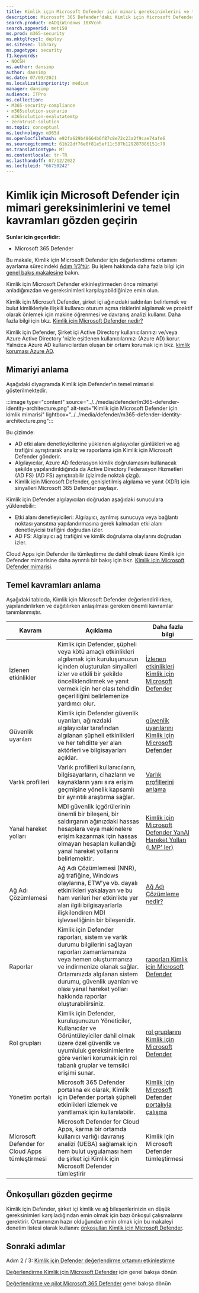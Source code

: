 ```yaml
---
title: Kimlik için Microsoft Defender için mimari gereksinimlerini ve teknik çerçeveyi gözden geçirin
description: Microsoft 365 Defender'daki Kimlik için Microsoft Defender için teknik diyagram, deneme laboratuvarınızı veya pilot ortamınızı oluşturmadan önce Microsoft 365'teki kimliği anlamanıza yardımcı olur.
search.product: eADQiWindows 10XVcnh
search.appverid: met150
ms.prod: m365-security
ms.mktglfcycl: deploy
ms.sitesec: library
ms.pagetype: security
f1.keywords:
- NOCSH
ms.author: dansimp
author: dansimp
ms.date: 07/09/2021
ms.localizationpriority: medium
manager: dansimp
audience: ITPro
ms.collection:
- M365-security-compliance
- m365solution-scenario
- m365solution-evalutatemtp
- zerotrust-solution
ms.topic: conceptual
ms.technology: m365d
ms.openlocfilehash: e92fa629b49664b6f87c8e72c23a2f9cae74afe6
ms.sourcegitcommit: 61b22df76e0f81e5ef11c587b129287886151c79
ms.translationtype: MT
ms.contentlocale: tr-TR
ms.lasthandoff: 07/12/2022
ms.locfileid: "66750242"
---
```

# <a name="review-architecture-requirements-and-key-concepts-for-microsoft-defender-for-identity"></a>Kimlik için Microsoft Defender için mimari gereksinimlerini ve temel kavramları gözden geçirin


**Şunlar için geçerlidir:**
- Microsoft 365 Defender

Bu makale, Kimlik için Microsoft Defender için değerlendirme ortamını ayarlama sürecindeki [Adım 1/3'tür](eval-defender-identity-overview.md). Bu işlem hakkında daha fazla bilgi için [genel bakış makalesine](eval-defender-identity-overview.md) bakın.

Kimlik için Microsoft Defender etkinleştirmeden önce mimariyi anladığınızdan ve gereksinimleri karşılayabildiğinize emin olun.

Kimlik için Microsoft Defender, şirket içi ağınızdaki saldırıları belirlemek ve bulut kimlikleriyle ilişkili kullanıcı oturum açma risklerini algılamak ve proaktif olarak önlemek için makine öğrenmesi ve davranış analizi kullanır. Daha fazla bilgi için bkz. [Kimlik için Microsoft Defender nedir?](/defender-for-identity/what-is)

Kimlik için Defender, Şirket içi Active Directory kullanıcılarınızı ve/veya Azure Active Directory 'nizle eşitlenen kullanıcılarınızı (Azure AD) korur. Yalnızca Azure AD kullanıcılardan oluşan bir ortamı korumak için bkz. [kimlik koruması Azure AD](/azure/active-directory/identity-protection/overview-identity-protection).

## <a name="understand-the-architecture"></a>Mimariyi anlama

Aşağıdaki diyagramda Kimlik için Defender'ın temel mimarisi gösterilmektedir. 

:::image type="content" source="../../media/defender/m365-defender-identity-architecture.png" alt-text="Kimlik için Microsoft Defender için kimlik mimarisi" lightbox="../../media/defender/m365-defender-identity-architecture.png":::

Bu çizimde:

- AD etki alanı denetleyicilerine yüklenen algılayıcılar günlükleri ve ağ trafiğini ayrıştırarak analiz ve raporlama için Kimlik için Microsoft Defender gönderir.
-  Algılayıcılar, Azure AD federasyon kimlik doğrulamasını kullanacak şekilde yapılandırıldığında da Active Directory Federasyon Hizmetleri (AD FS) (AD FS) ayrıştırabilir (çizimde noktalı çizgi). 
- Kimlik için Microsoft Defender, genişletilmiş algılama ve yanıt (XDR) için sinyalleri Microsoft 365 Defender paylaşır.

Kimlik için Defender algılayıcıları doğrudan aşağıdaki sunuculara yüklenebilir:

- Etki alanı denetleyicileri: Algılayıcı, ayrılmış sunucuya veya bağlantı noktası yansıtma yapılandırmasına gerek kalmadan etki alanı denetleyicisi trafiğini doğrudan izler.
- AD FS: Algılayıcı ağ trafiğini ve kimlik doğrulama olaylarını doğrudan izler.

Cloud Apps için Defender ile tümleştirme de dahil olmak üzere Kimlik için Defender mimarisine daha ayrıntılı bir bakış için bkz. [Kimlik için Microsoft Defender mimarisi](/defender-for-identity/architecture).


## <a name="understand-key-concepts"></a>Temel kavramları anlama

Aşağıdaki tabloda, Kimlik için Microsoft Defender değerlendirilirken, yapılandırılırken ve dağıtılırken anlaşılması gereken önemli kavramlar tanımlanmıştır.

|Kavram  |Açıklama |Daha fazla bilgi  |
|---------|---------|---------|
| İzlenen etkinlikler | Kimlik için Defender, şüpheli veya kötü amaçlı etkinlikleri algılamak için kuruluşunuzun içinden oluşturulan sinyalleri izler ve etkili bir şekilde önceliklendirmek ve yanıt vermek için her olası tehdidin geçerliliğini belirlemenize yardımcı olur.  |  [İzlenen etkinlikleri Kimlik için Microsoft Defender](/defender-for-identity/monitored-activities)       |
| Güvenlik uyarıları    | Kimlik için Defender güvenlik uyarıları, ağınızdaki algılayıcılar tarafından algılanan şüpheli etkinlikleri ve her tehditte yer alan aktörleri ve bilgisayarları açıklar.   | [güvenlik uyarılarını Kimlik için Microsoft Defender](/defender-for-identity/suspicious-activity-guide?tabs=external)    |
| Varlık profilleri    | Varlık profilleri kullanıcıların, bilgisayarların, cihazların ve kaynakların yanı sıra erişim geçmişine yönelik kapsamlı bir ayrıntılı araştırma sağlar.   | [Varlık profillerini anlama](/defender-for-identity/entity-profiles)  |
| Yanal hareket yolları    | MDI güvenlik içgörülerinin önemli bir bileşeni, bir saldırganın ağınızdaki hassas hesaplara veya makinelere erişim kazanmak için hassas olmayan hesapları kullandığı yanal hareket yollarını belirlemektir.  | [Kimlik için Microsoft Defender YanAl Hareket Yolları (LMP' ler)](/defender-for-identity/use-case-lateral-movement-path)  |
| Ağ Adı Çözümlemesi    |  Ağ Adı Çözümlemesi (NNR), ağ trafiğine, Windows olaylarına, ETW'ye vb. dayalı etkinlikleri yakalayan ve bu ham verileri her etkinlikte yer alan ilgili bilgisayarlarla ilişkilendiren MDI işlevselliğinin bir bileşenidir.       | [Ağ Adı Çözümleme nedir?](/defender-for-identity/nnr-policy)      |
| Raporlar    | Kimlik için Defender raporları, sistem ve varlık durumu bilgilerini sağlayan raporları zamanlamanıza veya hemen oluşturmanıza ve indirmenize olanak sağlar.  Ortamınızda algılanan sistem durumu, güvenlik uyarıları ve olası yanal hareket yolları hakkında raporlar oluşturabilirsiniz.   | [raporları Kimlik için Microsoft Defender](/defender-for-identity/reports)       |
| Rol grupları    | Kimlik için Defender, kuruluşunuzun Yöneticiler, Kullanıcılar ve Görüntüleyiciler dahil olmak üzere özel güvenlik ve uyumluluk gereksinimlerine göre verileri korumak için rol tabanlı gruplar ve temsilci erişimi sunar.        |  [rol gruplarını Kimlik için Microsoft Defender](/defender-for-identity/role-groups)       |
| Yönetim portalı    |  Microsoft 365 Defender portalına ek olarak, Kimlik için Defender portalı şüpheli etkinlikleri izlemek ve yanıtlamak için kullanılabilir.      | [Kimlik için Microsoft Defender portalıyla çalışma](/defender-for-identity/workspace-portal)        |
| Microsoft Defender for Cloud Apps tümleştirmesi   | Microsoft Defender for Cloud Apps, karma bir ortamda kullanıcı varlığı davranış analizi (UEBA) sağlamak için hem bulut uygulaması hem de şirket içi Kimlik için Microsoft Defender tümleştirir   | Kimlik için Microsoft Defender tümleştirmesi  |

## <a name="review-prerequisites"></a>Önkoşulları gözden geçirme

Kimlik için Defender, şirket içi kimlik ve ağ bileşenlerinizin en düşük gereksinimleri karşıladığından emin olmak için bazı önkoşul çalışmalarını gerektirir. Ortamınızın hazır olduğundan emin olmak için bu makaleyi denetim listesi olarak kullanın: [önkoşulları Kimlik için Microsoft Defender](/defender-for-identity/prerequisites).


## <a name="next-steps"></a>Sonraki adımlar

Adım 2 / 3: [Kimlik için Defender değerlendirme ortamını etkinleştirme](eval-defender-identity-enable-eval.md)

[Değerlendirme Kimlik için Microsoft Defender](eval-defender-identity-overview.md) için genel bakışa dönün

[Değerlendirme ve pilot Microsoft 365 Defender](eval-overview.md) genel bakışa dönün 
